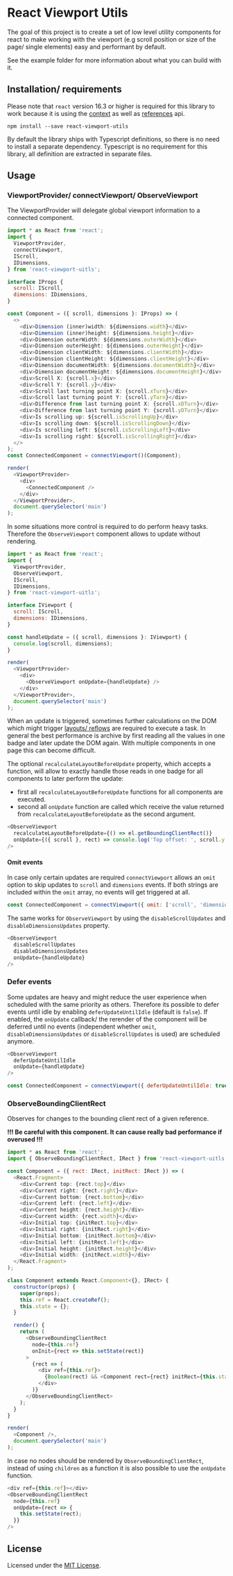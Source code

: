 # React Viewport Utils

The goal of this project is to create a set of low level utility components for react to make working with the viewport (e.g scroll position or size of the page/ single elements) easy and performant by default.

See the example folder for more information about what you can build with it.

## Installation/ requirements

Please note that `react` version 16.3 or higher is required for this library to work because it is using the [context](https://reactjs.org/docs/context.html) as well as [references](https://reactjs.org/docs/refs-and-the-dom.html) api.

```
npm install --save react-viewport-utils
```

By default the library ships with Typescript definitions, so there is no need to install a separate dependency. Typescript is no requirement for this library, all definition are extracted in separate files.

## Usage

### ViewportProvider/ connectViewport/ ObserveViewport

The ViewportProvider will delegate global viewport information to a connected component.

``` javascript
import * as React from 'react';
import {
  ViewportProvider,
  connectViewport,
  IScroll,
  IDimensions,
} from 'react-viewport-uitls';

interface IProps {
  scroll: IScroll,
  dimensions: IDimensions,
}

const Component = ({ scroll, dimensions }: IProps) => (
  <>
    <div>Dimension (inner)width: ${dimensions.width}</div>
    <div>Dimension (inner)height: ${dimensions.height}</div>
    <div>Dimension outerWidth: ${dimensions.outerWidth}</div>
    <div>Dimension outerHeight: ${dimensions.outerHeight}</div>
    <div>Dimension clientWidth: ${dimensions.clientWidth}</div>
    <div>Dimension clientHeight: ${dimensions.clientHeight}</div>
    <div>Dimension documentWidth: ${dimensions.documentWidth}</div>
    <div>Dimension documentHeight: ${dimensions.documentHeight}</div>
    <div>Scroll X: {scroll.x}</div>
    <div>Scroll Y: {scroll.y}</div>
    <div>Scroll last turning point X: {scroll.xTurn}</div>
    <div>Scroll last turning point Y: {scroll.yTurn}</div>
    <div>Difference from last turning point X: {scroll.xDTurn}</div>
    <div>Difference from last turning point Y: {scroll.yDTurn}</div>
    <div>Is scrolling up: ${scroll.isScrollingUp}</div>
    <div>Is scrolling down: ${scroll.isScrollingDown}</div>
    <div>Is scrolling left: ${scroll.isScrollingLeft}</div>
    <div>Is scrolling right: ${scroll.isScrollingRight}</div>
  </>
);
const ConnectedComponent = connectViewport()(Component);

render(
  <ViewportProvider>
    <div>
      <ConnectedComponent />
    </div>
  </ViewportProvider>,
  document.querySelector('main')
);
```

In some situations more control is required to do perform heavy tasks. Therefore the `ObserveViewport` component allows to update without rendering.

``` javascript
import * as React from 'react';
import {
  ViewportProvider,
  ObserveViewport,
  IScroll,
  IDimensions,
} from 'react-viewport-uitls';

interface IViewport {
  scroll: IScroll,
  dimensions: IDimensions,
}

const handleUpdate = ({ scroll, dimensions }: IViewport) {
  console.log(scroll, dimensions);
}

render(
  <ViewportProvider>
    <div>
      <ObserveViewport onUpdate={handleUpdate} />
    </div>
  </ViewportProvider>,
  document.querySelector('main')
);
```

When an update is triggered, sometimes further calculations on the DOM which might trigger [layouts/ reflows](https://gist.github.com/paulirish/5d52fb081b3570c81e3a) are required to execute a task.
In general the best performance is archive by first reading all the values in one badge and later update the DOM again. With multiple components in one page this can become difficult.

The optional `recalculateLayoutBeforeUpdate` property, which accepts a function, will allow to exactly handle those reads in one badge for all components to later perform the update:

* first all `recalculateLayoutBeforeUpdate` functions for all components are executed.
* second all `onUpdate` function are called which receive the value returned from `recalculateLayoutBeforeUpdate` as the second argument.

``` javascript
<ObserveViewport
  recalculateLayoutBeforeUpdate={() => el.getBoundingClientRect()}
  onUpdate={({ scroll }, rect) => console.log('Top offset: ', scroll.y + rect.top))}
/>
```

#### Omit events

In case only certain updates are required `connectViewport` allows an `omit` option to skip updates to `scroll` and `dimensions` events. If both strings are included within the `omit` array, no events will get triggered at all.

``` javascript
const ConnectedComponent = connectViewport({ omit: ['scroll', 'dimensions'] })(Component);
```

The same works for `ObserveViewport` by using the `disableScrollUpdates` and `disableDimensionsUpdates` property.

``` javascript
<ObserveViewport
  disableScrollUpdates
  disableDimensionsUpdates
  onUpdate={handleUpdate}
/>
```

### Defer events

Some updates are heavy and might reduce the user experience when scheduled with the same priority as others. Therefore its possible to defer events until idle by enabling `deferUpdateUntilIdle` (default is `false`). If enabled, the `onUpdate` callback/ the rerender of the component will be deferred until no events (independent whether `omit`, `disableDimensionsUpdates` or `disableScrollUpdates` is used) are scheduled anymore.

``` javascript
<ObserveViewport
  deferUpdateUntilIdle
  onUpdate={handleUpdate}
/>

const ConnectedComponent = connectViewport({ deferUpdateUntilIdle: true })(Component);
```

### ObserveBoundingClientRect

Observes for changes to the bounding client rect of a given reference.

**!!! Be careful with this component. It can cause really bad performance if overused !!!**

``` javascript
import * as React from 'react';
import { ObserveBoundingClientRect, IRect } from 'react-viewport-uitls';

const Component = ({ rect: IRect, initRect: IRect }) => (
  <React.Fragment>
    <div>Current top: {rect.top}</div>
    <div>Current right: {rect.right}</div>
    <div>Current bottom: {rect.bottom}</div>
    <div>Current left: {rect.left}</div>
    <div>Current height: {rect.height}</div>
    <div>Current width: {rect.width}</div>
    <div>Initial top: {initRect.top}</div>
    <div>Initial right: {initRect.right}</div>
    <div>Initial bottom: {initRect.bottom}</div>
    <div>Initial left: {initRect.left}</div>
    <div>Initial height: {initRect.height}</div>
    <div>Initial width: {initRect.width}</div>
  </React.Fragment>
);

class Component extends React.Component<{}, IRect> {
  constructor(props) {
    super(props);
    this.ref = React.createRef();
    this.state = {};
  }

  render() {
    return (
      <ObserveBoundingClientRect
        node={this.ref}
        onInit={rect => this.setState(rect)}
      >
        {rect => (
          <div ref={this.ref}>
            {Boolean(rect) && <Component rect={rect} initRect={this.state} />}
          </div>
        )}
      </ObserveBoundingClientRect>
    );
  }
}

render(
  <Component />,
  document.querySelector('main')
);
```

In case no nodes should be rendered by `ObserveBoundingClientRect`, instead of using `children` as a function it is also possible to use the `onUpdate` function.

```javascript
<div ref={this.ref}></div>
<ObserveBoundingClientRect
  node={this.ref}
  onUpdate={rect => {
    this.setState(rect);
  }}
/>
```

## License

Licensed under the [MIT License](https://opensource.org/licenses/mit-license.php).
